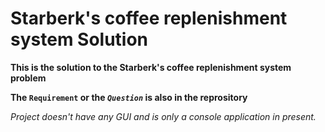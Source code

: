 # Starberk's coffee replenishment system Solution

**This is the solution to the Starberk's coffee replenishment system problem**

**The `Requirement` or the _`Question`_ is also in the reprository**

_Project doesn't have any GUI and is only a console application in present._


